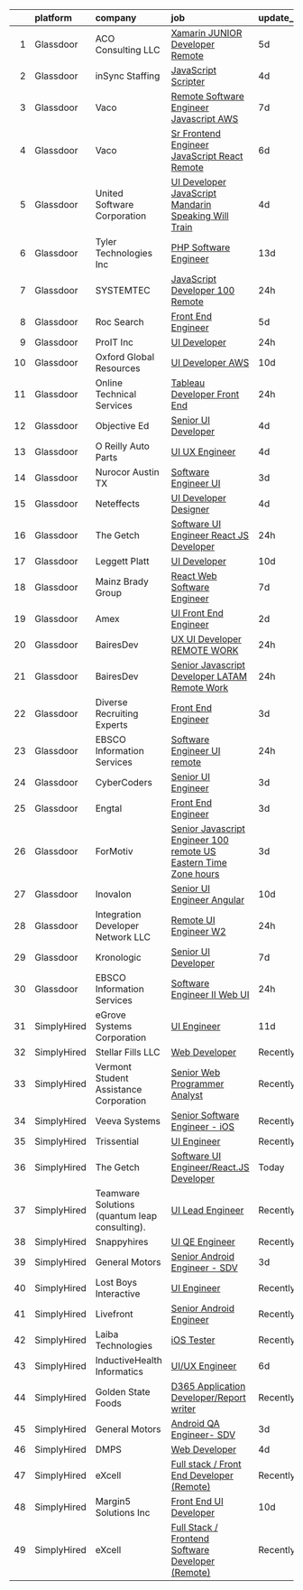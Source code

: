 

|    | platform    | company                                       | job                                                                                                                                                                                                                                                                                                                                                                                                                                                                                                                                                                                                                                                                                                                                                                                                                                                                                                                                                                                                                                                                                                                                                                                                                                                                                                                                                                       | update_time   | location          |
|---:|:------------|:----------------------------------------------|:--------------------------------------------------------------------------------------------------------------------------------------------------------------------------------------------------------------------------------------------------------------------------------------------------------------------------------------------------------------------------------------------------------------------------------------------------------------------------------------------------------------------------------------------------------------------------------------------------------------------------------------------------------------------------------------------------------------------------------------------------------------------------------------------------------------------------------------------------------------------------------------------------------------------------------------------------------------------------------------------------------------------------------------------------------------------------------------------------------------------------------------------------------------------------------------------------------------------------------------------------------------------------------------------------------------------------------------------------------------------------|:--------------|:------------------|
|  1 | Glassdoor   | ACO Consulting LLC                            | [Xamarin JUNIOR Developer  Remote ](https://www.glassdoor.com/partner/jobListing.htm?pos=120&ao=1110586&s=58&guid=000001825d566e99bed6f11f5f42288b&src=GD_JOB_AD&t=SR&vt=w&ea=1&cs=1_6ae5d4a9&cb=1659423322137&jobListingId=1008033362426&cpc=7F6F94E2229B3AB5&jrtk=3-0-1g9elcrlqkhpi801-1g9elcrm9im8o800-8a1568af49bfcbda--6NYlbfkN0CnvnrZV6i1JGX1yqycrBVKxG_QbmFGo1hJvaAPDrdCVUf_MFWax3wvHU4bHp377rMnTDdexITGW0MPgMUSsTr1EHwvVnY0dKeQ9u1j9vZOYguICRk_2firwp4L6rykUh1vVQDcYxU7ZWTmYTVLwyNUmb5t54h2PPpTXsRcSo6On_K-PhnAfew2VEPw4pzzA42qfL0z0VMuRhzjh7A0RZB34XYJC6tABZZxku1tdZ0DCw0i4Ug1HZWzHx68Ia7CzeBUWrZD10ytmHwPvEyDXlL7e7ntzyyNpygK7qA_Zk2xDFtyRt3x-jWGGPcaHJvNpH6AlHbDqTXeGg7fx1_E0HWFy2pj3X4bdL-jkslPP_BO08yj00t_UpBUCETHYV1lpizIsc448-mNRbLwf7W34Bi2GpmZjpHmF4740btZAzy88CIB_L5pdSZPncxzWq6zNLa78EK5cYVvGHWfZ0J0N_zls3ewoF4w5Y3QZiExz0IhOjo6KnM-wCXLqG7yKRjpFazYhLv5Jp_g5A%3D%3D)                                                                                                                                                                                                                                                                                                                                                                                                                                                                                  | 5d            | Remote            |
|  2 | Glassdoor   | inSync Staffing                               | [JavaScript Scripter](https://www.glassdoor.com/partner/jobListing.htm?pos=117&ao=1110586&s=58&guid=000001825d566e99bed6f11f5f42288b&src=GD_JOB_AD&t=SR&vt=w&ea=1&cs=1_2a0d01b4&cb=1659423322137&jobListingId=1008035598602&cpc=654405A9B1E0A9F5&jrtk=3-0-1g9elcrlqkhpi801-1g9elcrm9im8o800-30d1309a88d3b176--6NYlbfkN0DkPptDrJXidHbiX_cAZqY1TBO6BcohTQUDFYyXRozAXCnWqtX7QyrzcYv9EndguHUN-hl8dOelxrZh7Mc8gch4JI35OAMyreaieedBFp2pXjyabkwBQlaVBaBkp46DxYurJK47xv8LlqiVjgmf4YdYz85IaVtKpSYtJQavYbO4f6tBFeHU_T1VGdSBhHjBLJSfB2hfFbG3ZUjBDK27gEQLXwh3Fm-kuAwnsdOCIaHrseHL23K5qBExKsqiHxopfrKMHH1R6DNKkUjLda6tGWKsXg_CIiXIzl8dtXUFtXmgE0WbFiB35Mreo3Em5taGx8otOM3MywixRLVJdRU6fpQk9-gQ7Hf2_RnVM3-fpxNfWhIBDguuaLF8f6wRMO5xV9tPdIVvODTEIrUFmzgoKtMyBt6ZHI3Pgiwos9_sRWximW7m1NntAtXt5XRJR2nkMEN22qw0h7kFbez-vX2m6_Rhs3Jcyo1AF-kF23r0ignCADUuvCyijqvnM9pM97HF-V_-FZUynGNhDw%3D%3D)                                                                                                                                                                                                                                                                                                                                                                                                                                                                                                | 4d            | Remote            |
|  3 | Glassdoor   | Vaco                                          | [Remote Software Engineer  Javascript AWS ](https://www.glassdoor.com/partner/jobListing.htm?pos=124&ao=1110586&s=58&guid=000001825d566e99bed6f11f5f42288b&src=GD_JOB_AD&t=SR&vt=w&ea=1&cs=1_2d842714&cb=1659423322137&jobListingId=1008028528861&cpc=8795CF9063CD573D&jrtk=3-0-1g9elcrlqkhpi801-1g9elcrm9im8o800-107f7582030e0e86--6NYlbfkN0D_sybMACCpf9B-677oK5j6rPldVB6BlrVvFjO_o-GJZbzuF-qh4PxErFUqfUsv_6t4lPp4VVI_YH_qhjg43HrJhS_D6h65t_YbVkFq6yyKHIuSt62H-jCRNPKIUYA_jx-xEQkO9MX3oETPlvoqAN8fbZTueo1CZyK6uu-uEI634VWdVHtjjJ8LwHoDEBX6vq8Pt8dnNTzk5yHjHAidsIKsSf3DBclaJfQde-RIkblAu15ROueFp1VspYqeO222m2h2tocAc1n44quy5t75Ab554HZnvbc0B08Uxb4-6AR2FxrgNG2xB8dvW2JKhzlHA6wDk-hSNUWeSmwx1gjKfZ7ooaT_S9WAt4cshUNpdajUmdh-rn6Cd4qCgu5uXxJlsG-NIGc3nkafVJFDmkFhj9AXuHVYZ5K4DpgjkT-eTUUqvH6ZRZmrJMR2qahDB7XthS7PABKToqqgPWHYrhwrFHQvJ6vjqK408hK-RZROfGD5dJwb0zfvLjBQZ9YPnPmBSOPHfGRCLz9c82AMWNJn6wIS)                                                                                                                                                                                                                                                                                                                                                                                                                                                                      | 7d            | Remote            |
|  4 | Glassdoor   | Vaco                                          | [Sr Frontend Engineer  JavaScript React    Remote](https://www.glassdoor.com/partner/jobListing.htm?pos=122&ao=1110586&s=58&guid=000001825d566e99bed6f11f5f42288b&src=GD_JOB_AD&t=SR&vt=w&ea=1&cs=1_1ccf844c&cb=1659423322137&jobListingId=1008031194896&cpc=8795CF9063CD573D&jrtk=3-0-1g9elcrlqkhpi801-1g9elcrm9im8o800-0ac1d095036e0c2f--6NYlbfkN0D_sybMACCpf9B-677oK5j6rPldVB6BlrVvFjO_o-GJZbzuF-qh4PxErFUqfUsv_6tHpaGAjNec2kykbAi7NuC3xsFkOAoxg72hdh_QcjksI1d5EhjzP8hV6H2vu7d3MYXK5QZN9jWKdod6VRSNLU7kLlQ4pSg54IygaAmIJY6XzlQZAoUTztX7aWc0__hy0m4TYXudxLmirphSzeItTA_MQ2E9DOLqUOQlZDz2KfxV11QpONU2DYX__jkGBtV68LiXfPmYK7zHfXlxsLDcGCtiQWpT1gu-eSTq5oWMDxEZ-hOPu_sEnAD9UIrQTfhP6I3yyH7KMbIe4ZQjnSE7fLqYxs3yONj1m2gMoUX3jmLkkP1NqhICUP34XGfHEf_iRbVDJsKjRP-gd7YHgiGL7_IItipCAd4MmC_AlaAnwXveL4rLo08nnBQG_R51l9o2HpcSVejRSfMCcsC-Oj4YFrmz7CKGRjLafTJYltWOeiOO6SgHRYxZbsq7om1V6qavkom8t3EpLydTAJxLnmy_l3g9XtjzSSFhqu-VBFpX9s7wEQ%3D%3D)                                                                                                                                                                                                                                                                                                                                                                                                                                   | 6d            | Remote            |
|  5 | Glassdoor   | United Software Corporation                   | [UI Developer  JavaScript   Mandarin Speaking   Will Train ](https://www.glassdoor.com/partner/jobListing.htm?pos=112&ao=1110586&s=58&guid=000001825d566e99bed6f11f5f42288b&src=GD_JOB_AD&t=SR&vt=w&ea=1&cs=1_7871cdcf&cb=1659423322136&jobListingId=1008035146537&cpc=87A0A889578C8297&jrtk=3-0-1g9elcrlqkhpi801-1g9elcrm9im8o800-99db2aa727bdcc63--6NYlbfkN0DKrHYJNJhjWhMp6diDIkkZDE7h912iIbiYHfcOpPgVEXqg5pq7wNJzCv-9F9DivWjjC4XwiE5yU3Fhu9WqRJk-WDIB0OJ4ec0acbfa2TBGqZzashts67_IR9zdDjBeNPBWIZyFhwIsTtiIOQ4inYWXYxGc0QnBcjgaHYF4dNq2cKCKkvPBzIoWnk8BXdV6GVX9T8my2VvTt8mHDJaGrwthh9TnAyowKGwPeRDPHnV1sYoCHhI0qrd4K0IDFxEfVsUv5-pwu6mWvVj_-dE5EQn3K5XMjhMBZohKaQKOKDoOI_ktl4OrFjkNdTVrnu6PJCpboWGgEYhy_-fAMKl7pm-o39rK85pRoGihHhcXppnSqtkOCXSYQu4DlmuJvsL4ZDr7zws-8fXWbwRtB2_GfPezLccAddzGOBPPi8HJ3wah90a4iESNDyqlvahuNtZYsixJpC0bhvklmZUuETHxvOZFQ6xzNnp3qjIC6CSj1imLTTgWFqZrb0RU_aLBXmoo0ccCTd8inOmvTxTLzrbuQ4cEFpNN1CsaQNDMTiIT7e8ISWQhRcHAQ-mP)                                                                                                                                                                                                                                                                                                                                                                                                                     | 4d            | San Francisco, CA |
|  6 | Glassdoor   | Tyler Technologies  Inc                       | [PHP Software Engineer](https://www.glassdoor.com/partner/jobListing.htm?pos=111&ao=1110586&s=58&guid=000001825d566e99bed6f11f5f42288b&src=GD_JOB_AD&t=SR&vt=w&cs=1_1c16a858&cb=1659423322136&jobListingId=1008015183697&cpc=B076152010A3B66C&jrtk=3-0-1g9elcrlqkhpi801-1g9elcrm9im8o800-a86444fc347fdccb--6NYlbfkN0CeE3Wp1M-8tH35RiH3f1Z9bIMggqs9mWwktycFHRXbIf7vsqZ4_y01ylFrHTYta8MJdbhBnWI4z1QANIHVbS2zlSavcoDcNBZibE4RYrmOR1Spy219cBCRVjZGIq4GYm2LylEq8EzvvIqP3Djg02py-kMzpGWWW4dP7AzOLMtzUo7sTEw0hFnwMcfqDyCX90oEf9kzzOKv3obxzlKhORIDJjneEQFCBww4ppyoGBYFXpxJWqjUmlw88TbHIztTQ4Hl7UaIo40A4eCZ9FG_gLS56KDG8Jrv7VHX287ai_bKdfq529B4gnNZW13WjDtIL7GMPNpkS6nUlFocIqtXkcuYtZkxspm3svnIy_j7y0t4FSVRC_5gQUJMeVdMxDdyd-vC8PlVisw1QNABcrBQ4-p-lm4dfqu7dqdP7NWJl-GnzOkR82nciAdFNzdxq7izA-bpL5YBEwh0ydZtFI4LuLz6J5T_1amRU2kGwpQ1cuA4mN7Pr8UTaYRWjtwSYuJ27GCO9utbL9Xiut_CR1RWf5-OMAybl3xrR8gsHOsCrVAQ_g%3D%3D)                                                                                                                                                                                                                                                                                                                                                                                                                                                                   | 13d           | Nashville, TN     |
|  7 | Glassdoor   | SYSTEMTEC                                     | [JavaScript Developer   100  Remote](https://www.glassdoor.com/partner/jobListing.htm?pos=108&ao=1110586&s=58&guid=000001825d566e99bed6f11f5f42288b&src=GD_JOB_AD&t=SR&vt=w&ea=1&cs=1_e9411d10&cb=1659423322135&jobListingId=1008044749689&cpc=D2F1DE17EE1F43B9&jrtk=3-0-1g9elcrlqkhpi801-1g9elcrm9im8o800-841976aaf83dfd9c--6NYlbfkN0CNeHUGD7Ue-b3jekiDNDEjo8IY_lj4hSgB0hvmEtWZMBpDCaCGlbtOmcLf53Zw-H1kpNslcnsOMrCBnS-kLnxrOCpymfT-rYUtR4qU4HnLE5Ckz6yv1p-gqhmkPnJa6frhvb9VZZseSfTkMRirayf7feGAyYJ7P2uBEDhJ7blwRxraDM95SrAfMjsUeJoh0aHo0TPwt_pCF7_1jXhqho_8gMypWK8e20Wg-3jCl4xjYAAwfzKXgD7pTjheNexKwZtPrReebKiVzGbT6WQ-KE0Fg0duFyKtZkcy_p3Le9Ze633coyymniNaCwuDHtr8VsX4fl0PTALmycgDN4P6Xcnn3F9Q_zwCzM3zC3XDHBtYlobGrRMkgz2A0bXd3NyFDGabGqMRV8LZHOrIIG5UasCvt7YOpjfETXSsmOJaHPA_F4j1N27aZIx-3JSCLVKp9odP35cJnkbpr2_LNk6R09UXT3clq0QkLu5-HwlM1P0iGClff5dOeOQLX8O4d00IIghuA3vSrMon8A%3D%3D)                                                                                                                                                                                                                                                                                                                                                                                                                                                                                 | 24h           | Remote            |
|  8 | Glassdoor   | Roc Search                                    | [Front End Engineer](https://www.glassdoor.com/partner/jobListing.htm?pos=121&ao=1110586&s=58&guid=000001825d566e99bed6f11f5f42288b&src=GD_JOB_AD&t=SR&vt=w&ea=1&cs=1_730489d7&cb=1659423322137&jobListingId=1008033117114&cpc=8795CF9063CD573D&jrtk=3-0-1g9elcrlqkhpi801-1g9elcrm9im8o800-7db2970c1792aec8--6NYlbfkN0CMHfdvImXyhvk82aHanYmk_omNMXOkHedsHncAw9pogZQ8McdVG3ZgtV6D129IFYgaq20rcdNXn6lh-KxzMKvy8SFlHb_NNGG5idECUontF4KpIBK5a8B6o3MZwBn1d15_t18JjYvj_po9-1MP8UN9a9hK56rm4CzR5uYZYIMwRsT7rh433KoECj1navaMLdk4kQ5S9aIPtIT92s05dXg81pBvLR2HxyefGrLUkGOYuQkTtVdniB2V4TXCOc9J81OOZPY07Wuuo7lm5B6mAqiIr0VSXoGKJL04nTQjkopGMogl8T3utRlEkRcFtpt5aR69o7-P3oLC3Qdk8Gtgu7Zzg3bH4wSW-D9Mn8aLcMgj0W3w61gxVNpqVy4fjdPJ_TY3iujGYQahqdVymOpuxeXGFdZK01Qo866u567jYJ83ngINWIbMDS47RDm6Wxfswhx3q9Vq5XVaWXT91qum1Fqv_V3gFh-O5gDmN0HiMgXTJhd9JZXI5Vno1zNGeYUxZWE%3D)                                                                                                                                                                                                                                                                                                                                                                                                                                                                                                               | 5d            | Remote            |
|  9 | Glassdoor   | ProIT Inc                                     | [UI Developer](https://www.glassdoor.com/partner/jobListing.htm?pos=116&ao=1110586&s=58&guid=000001825d566e99bed6f11f5f42288b&src=GD_JOB_AD&t=SR&vt=w&ea=1&cs=1_b3fde1c0&cb=1659423322137&jobListingId=1008044167513&cpc=654405A9B1E0A9F5&jrtk=3-0-1g9elcrlqkhpi801-1g9elcrm9im8o800-96af040ae4f08d7e--6NYlbfkN0Dvvu0k5orVndX-pVX5gIAbfUD850mwj9cGy3MpbCSoBF1xFN5CVVdw9ptRQJVgDZThDJW6pmsZ7uouVAGoxwdbGy7uhJVTOh-ya6BjGltxEQDzfMomvjWYWf4WfEtyub8EXu1kBPlLENVveErNp8qR7zOz6V9shsYyAOpJvrxTjse0xhLhsz8MHoUEmXY5xsP8SLBQ-xTF86vnXJO1ZUi-h8b2bKPNOfXkNg1wIOLaRQ61Xnux3PZcpay0_J_XQDffxGR81tLM2HRIcMDyem2ZIDBpaMYgKXEA1gbADKhOx5tRSjHWpliS0IQRl9CbvuOXpCHTz-N2CNLKr_lZrOvWwZphFjU279P81H0dTlIGpVUEpjNgy44Gz_F1umvmphl_mdggyovMIuTzc8VxgUYO2G7sHBQj-dyQ-cYkWTfc5ppPLmVCmon5Vf-25YN6yX42GD4VMl08-laRuO10kEPKSs0MNyyfG9lhR6KfUSu0rLSy9ss9tDGi8uBw8z31TSwfE0Cn4EsKpw%3D%3D)                                                                                                                                                                                                                                                                                                                                                                                                                                                                                                       | 24h           | Cleveland, OH     |
| 10 | Glassdoor   | Oxford Global Resources                       | [UI Developer  AWS ](https://www.glassdoor.com/partner/jobListing.htm?pos=113&ao=1110586&s=58&guid=000001825d566e99bed6f11f5f42288b&src=GD_JOB_AD&t=SR&vt=w&ea=1&cs=1_6603cd10&cb=1659423322136&jobListingId=1008023327023&cpc=6FC5BA77C9A4CD78&jrtk=3-0-1g9elcrlqkhpi801-1g9elcrm9im8o800-0d828508f480c939--6NYlbfkN0D38dVY1HiwVlRJ2sgHwoll4iKvb8KzfDOOcqRKKsqQYBdEVI9w2agCyPdJw2s4TQrHJi1On-z-ykVdSMJp0RFVHACCgKqXfLy1wh4vWJT-_8AIjuadArSKSPaed4DJb-Lwd9DPXBr5YKT1qdWpDc-rkFzNyaJtuQcjDnkPzqwnj_AM6jfEob-OibUslNSpp5mSy4cQV5z5erBs10sP96h09pGN1mZ-dte0m5KLJTsYDLrMTSGXXGIp5O6K_vpWYWVl_DreySdReehjdSvOELRsdmobIS42ZnjesX72v8SDPpe1AV56Ihb5LPuCUcB77pbvplPJ7H0m6lBikt8uf_E4k_IjsOdrqpjidZD6CqOWoGvdW6ImmgWqT9Kpxh2X9u6IBHcMDK_ofCLp22UfFKyYXnn6vJ-Blshd_srGmi3j_h1N7wEkeICpFI9QfVe2NGApDd3XZT8egxdE292fi_KN5IzWRiy7cskXAzf_M9f4WExBQKpssA3hgZO7AxozHUI%3D)                                                                                                                                                                                                                                                                                                                                                                                                                                                                                                               | 10d           | Remote            |
| 11 | Glassdoor   | Online Technical Services                     | [Tableau Developer   Front End](https://www.glassdoor.com/partner/jobListing.htm?pos=119&ao=1110586&s=58&guid=000001825d566e99bed6f11f5f42288b&src=GD_JOB_AD&t=SR&vt=w&ea=1&cs=1_761228b9&cb=1659423322137&jobListingId=1008044795028&cpc=7F6F94E2229B3AB5&jrtk=3-0-1g9elcrlqkhpi801-1g9elcrm9im8o800-b04bad3134f5d92a--6NYlbfkN0CO3lo8tTSczNz5vS4BPhUQq5cXCmywFqjKhWVhQ5Cs0rpojEv2EMPlRio45zKQYrq_mWgkj1i_Jy4BOE_4Njd20_nOqGs889rJ5Pia3TXV1CTlAjHzDFEn8GuT4mhLzTOR3eFhVu36UOqLrf8hkaO-ispGajjKIfRt0juqcWh84SKt357LmNeH7GH8EmMI2obaw7w2RmhVoN5aovPu2Z6jOysrJgURRjWsqd-gMhoUW_aNBahrNoqGHUrB8M4qVI_3eOHMFMQiMCaNY3JsXwvUeqBLbX0v1d5ofJfwFbW_sowL0v8vAFBQLvVqlAIawLW5HsoGjdGtmfR6Amgy_5JUA-QYVx8oJCCh3nLwuzLe0j2lTb8Tv6Fj7nM_SEyM2NXu04KWJaPafK2Xj-AhYNtuF1g8rA6d5iuo5EexVz1JUqR4rbNunALibMzE4RxxbETW3GPEsqj1jXzXz4nTtPAlJM5zvm_ZZgHIhnOO47YhOWOHArGZuzbac311kOuJ0OXanyGh_p8S1A%3D%3D)                                                                                                                                                                                                                                                                                                                                                                                                                                                                                      | 24h           | Union City, CA    |
| 12 | Glassdoor   | Objective Ed                                  | [Senior UI Developer](https://www.glassdoor.com/partner/jobListing.htm?pos=106&ao=1110586&s=58&guid=000001825d566e99bed6f11f5f42288b&src=GD_JOB_AD&t=SR&vt=w&ea=1&cs=1_6d8663bc&cb=1659423322135&jobListingId=1008035561341&cpc=334ABAF5D42DC775&jrtk=3-0-1g9elcrlqkhpi801-1g9elcrm9im8o800-cb65b932bbf5ed28--6NYlbfkN0AXBj8bFyx3AxHsaESFnYy6Jn_Gl6fk4-ScA6Xd9bMEM37iv4si3nfw75_-dmfgMq5h325qvRPKLohiyLVA6HzaD-aOz7ACRAyMjnHYTGE5c8UIAhonRBs8QDrpQZyvfXvQLLfj9ymD5gnRIwIkPBTC-df54-IpvKxF3LWNrVs03yHe7ElUeI4Rd2ZUzdu_vFEgRdS1ujaA3ZQJvB05u1wZRuTjnVhUBbmjhDs-N4_BBlm_nMdwz-0cIz68D6HfoIIMjca5BysTeSAysbanyEyf0-oRR8a7SFdIEaI5GDwSmc8Hx-z0LnRAtjlovXToFTvxIyBFJGja7QlNPv6GTBeDrKBTLz2WeqVW-Gc7TetQjbc9n2fnjPJtmFAdx-c5X4yW8Cm2HllK2Aacwm5M0nQ6c1k1gADWs11CWZoo14lWBe7cAlFwAQLW7AagoVu3uBcPTZUBT7OxNcBw7S1kv8lrUYpm-NmN4RmP8WRkNo3uCb9oVRgkPmQ1YoiPoKrLcfU%3D)                                                                                                                                                                                                                                                                                                                                                                                                                                                                                                              | 4d            | Remote            |
| 13 | Glassdoor   | O Reilly Auto Parts                           | [UI UX Engineer](https://www.glassdoor.com/partner/jobListing.htm?pos=130&ao=1136043&s=58&guid=000001825d566e99bed6f11f5f42288b&src=GD_JOB_AD&t=SR&vt=w&cs=1_7b59e025&cb=1659423322137&jobListingId=1008035971670&jrtk=3-0-1g9elcrlqkhpi801-1g9elcrm9im8o800-2f93c3754b8840b2-)                                                                                                                                                                                                                                                                                                                                                                                                                                                                                                                                                                                                                                                                                                                                                                                                                                                                                                                                                                                                                                                                                           | 4d            | Springfield, MO   |
| 14 | Glassdoor   | Nurocor   Austin  TX                          | [Software Engineer   UI](https://www.glassdoor.com/partner/jobListing.htm?pos=102&ao=1110586&s=58&guid=000001825d566e99bed6f11f5f42288b&src=GD_JOB_AD&t=SR&vt=w&ea=1&cs=1_4f4d777b&cb=1659423322134&jobListingId=1008037760488&cpc=883DC43018083D9A&jrtk=3-0-1g9elcrlqkhpi801-1g9elcrm9im8o800-392ab37f6ec91e97--6NYlbfkN0AtlW_omU2Xx3W-19HQ_drmTKCWebiHnmA5lS5PDL5G8VZrnQuVcD_r12k4Ct5fvu2DqyUSfvPcl1gawt96ufimpiaFZrad5mSmJI5xcV25oVsHO_nmbKkUqMFnftqyaALer26F8kSbYtgNzFEO3jDC9i0hfJGT193wqc_oW1WILn_K_6yc90fZK8I1BiCRliqLSVks5fVnPk3Kvq0LlmP0FYB73g2yXnF5iOO1UESp1ZtxTD_XcF8bnEyh_WkciMrsI1IrQMsS-Ik1vHftPixmC4xzN6BfBJY3Pxu6_p35iCJcH_i__0lAjnwdDmHa3CMnT-XUgJ014sIr_SJsvKmMxAcChgrle1oIC5PpcXuONfSJb7VQmFcHfQFHymA7WJodjEYH-rp-q2ZEOjCGMAjMq90bmZRFCZObMHH40j8__EcAffkyRPgfhefuLLIHKlR5LMZrgSmWETTU3jnv4LIkWj7IKSt9pnmuPqDJyPjcgPzmjQZ_MaYq6nI7EWbyydqk_MOd9fRNWQ%3D%3D)                                                                                                                                                                                                                                                                                                                                                                                                                                                                                             | 3d            | Remote            |
| 15 | Glassdoor   | Neteffects                                    | [UI Developer Designer](https://www.glassdoor.com/partner/jobListing.htm?pos=115&ao=1110586&s=58&guid=000001825d566e99bed6f11f5f42288b&src=GD_JOB_AD&t=SR&vt=w&ea=1&cs=1_3476ce11&cb=1659423322136&jobListingId=1008035815652&cpc=654405A9B1E0A9F5&jrtk=3-0-1g9elcrlqkhpi801-1g9elcrm9im8o800-20f55369306aed9b--6NYlbfkN0DkPptDrJXidHbiX_cAZqY1TBO6BcohTQUDFYyXRozAXCnWqtX7QyrzcYv9EndguHV_IYNUs5ck1ZNkV2z6i7iiuV4OTGKyI1osLRjBbT2zRg4N75k-chFUjmQzO5tawvSTDDEFL-1qL0mLp-23FXEbeegyyD85pNTeJpus-BFdAfUuFZdR2HcO4ROzt9wEwVjQbO5jT8Vwvf7ajAH7iAuPOsIxFaW-HWN-aBJ3NhPASgL3k1tj5aq9AoCQe3lOWQHeFQfUE4rMAJBgyNQZqfEzLzRa_X0CvmUJ0IKcC_RdkDFwaLjay2t7hIfKyasiT6tx9C1bOATIk72y6yzlXhjyAgY-KDp_BAJaZ8CV-BQV12MXnXOZ8WPoXIGiRX86TUfLtoDTRQ6Fk0E8VXT7oG_VpYj-8IF3dYXmXZfHC0UNMS80AWFmZBexlSNNp3JrxPAaJuBmoTRmK5uVW55agHZwGg1T_sI3NKjZc80TvxL4gOKbIAPjsjLQCDKy3ro5y6rCwRMBySw7OA%3D%3D)                                                                                                                                                                                                                                                                                                                                                                                                                                                                                              | 4d            | Remote            |
| 16 | Glassdoor   | The Getch                                     | [Software UI Engineer React JS Developer](https://www.glassdoor.com/partner/jobListing.htm?pos=126&ao=1136043&s=58&guid=000001825d566e99bed6f11f5f42288b&src=GD_JOB_AD&t=SR&vt=w&ea=1&cs=1_008515d6&cb=1659423322137&jobListingId=1008044502052&jrtk=3-0-1g9elcrlqkhpi801-1g9elcrm9im8o800-bb2600abd0808037-)                                                                                                                                                                                                                                                                                                                                                                                                                                                                                                                                                                                                                                                                                                                                                                                                                                                                                                                                                                                                                                                             | 24h           | Remote            |
| 17 | Glassdoor   | Leggett   Platt                               | [UI Developer](https://www.glassdoor.com/partner/jobListing.htm?pos=129&ao=1136043&s=58&guid=000001825d566e99bed6f11f5f42288b&src=GD_JOB_AD&t=SR&vt=w&cs=1_c2cae5e1&cb=1659423322137&jobListingId=1008023905762&jrtk=3-0-1g9elcrlqkhpi801-1g9elcrm9im8o800-74fb0160846daa3e-)                                                                                                                                                                                                                                                                                                                                                                                                                                                                                                                                                                                                                                                                                                                                                                                                                                                                                                                                                                                                                                                                                             | 10d           | Remote            |
| 18 | Glassdoor   | Mainz Brady Group                             | [React Web Software Engineer](https://www.glassdoor.com/partner/jobListing.htm?pos=123&ao=1110586&s=58&guid=000001825d566e99bed6f11f5f42288b&src=GD_JOB_AD&t=SR&vt=w&ea=1&cs=1_7d12851f&cb=1659423322137&jobListingId=1008028006062&cpc=AC285F3A3ECA6BB0&jrtk=3-0-1g9elcrlqkhpi801-1g9elcrm9im8o800-3623cbd1002b7ac2--6NYlbfkN0AmBvT8mmb9xI3Fj7UxKkF4Cq8RZh4Va6i5lMeIN2RcgAy859lTEF7wL6pXGTyUwoQ5d0vE3lRGVyzmE9tTKpvVpayHpEbq1W96d6gnLooyPHt-mhZtdPc7XORWI4Nv9JZCH60MNFEjE5w9b2yY3QlcN_buGHjdcLsl-7sxMOOR9z_Xu2wyjWaIntRCtwg5g-SPP912cYjV3O-ljzg0tBeZrdVl13O6iBtm7UUaaTPjwLQ6riu3jZiKAjAPt3S4b-FpIWpPEoORx6_cHVVu2M8TcdgL6QCiNmidIHOO7uWfJV8xFkoCyPcnrTUTLcIR_cRkGBk42S1--gE9ULep4VG3S4zdGzFhTBtn2m1EIsLj2KhOjMHbf1OI0dVFjc4oGR9xNKK7cjYS3or_Qj6-shBSpP_TQLQWuBQHOeaNZts9erGL_JIKaKsRTXaNWyCI99ffx4oBZKFJmxAREkfkmIR6MclepwIi2kiIGpgaLF2zRtE5_oCQSDrb3QBMfuWT7PE%3D)                                                                                                                                                                                                                                                                                                                                                                                                                                                                                                      | 7d            | Remote            |
| 19 | Glassdoor   | Amex                                          | [UI Front End Engineer](https://www.glassdoor.com/partner/jobListing.htm?pos=127&ao=1136043&s=58&guid=000001825d566e99bed6f11f5f42288b&src=GD_JOB_AD&t=SR&vt=w&cs=1_5aa573ba&cb=1659423322137&jobListingId=1008039261677&jrtk=3-0-1g9elcrlqkhpi801-1g9elcrm9im8o800-d98a189a96b275fa-)                                                                                                                                                                                                                                                                                                                                                                                                                                                                                                                                                                                                                                                                                                                                                                                                                                                                                                                                                                                                                                                                                    | 2d            | New York, NY      |
| 20 | Glassdoor   | BairesDev                                     | [UX UI Developer   REMOTE WORK](https://www.glassdoor.com/partner/jobListing.htm?pos=107&ao=1110586&s=58&guid=000001825d566e99bed6f11f5f42288b&src=GD_JOB_AD&t=SR&vt=w&cs=1_9a154c64&cb=1659423322135&jobListingId=1008044250161&cpc=8795CF9063CD573D&jrtk=3-0-1g9elcrlqkhpi801-1g9elcrm9im8o800-5cd28fb1923bdcce--6NYlbfkN0BfEGkshao4EhrCCf7LYqKO8VNtf9vkQrewuI3DmTR_-G3zJxSBeo1ORWaJUaUR2cIFh6--aYXCpyL1PGs27zPd2oaooh4lmDNAPaF7RqrqJ2946V5F2vfYApF_Mj9PscxqD0hWk8Px_Xhw_6RRI73XYeUcKFPeHr0rG2fjsPTRMUJXNsKBCWYjRVVhnd2YAoY1hP8vmOzgim1DOTQXWBbAxKU2fwOoWEy380O_E9AiJSLvHZwcLRSKE_h5r3HWMKgl52buEwC_g2kZoQ083-KqhZ5GbOBQW1gCAGPbCq-Vk6h7FZBJho5BoD3Frrust24-7F1jn20rwg8VFOUj8jlGthq48dEI0dhi0LEgvEkmdcHKe8cn1Oc4eG5EipwuPCefslh8zotO60F7iABxsCpP5o5_WAYSLYYhr0NTtsLHhvAy_ZwcGiO4kX2YzcQtx33tpWcZBdifu1EXWnZlz64QgqLIlJPPy7Gv-eP6eJkwZR1XLr6Hij8z4ElUO2Hl-5Q8fFe8AVeTOTx23N7Ks5ltUjRk71BYnxJADYzdEp6OOJeLUpKaMYbbOLaMmXdjJeuqbmBYaZY-1fT9xvFDJXgX)                                                                                                                                                                                                                                                                                                                                                                                                                       | 24h           | Los Angeles, CA   |
| 21 | Glassdoor   | BairesDev                                     | [Senior Javascript Developer  LATAM    Remote Work](https://www.glassdoor.com/partner/jobListing.htm?pos=110&ao=1110586&s=58&guid=000001825d566e99bed6f11f5f42288b&src=GD_JOB_AD&t=SR&vt=w&cs=1_72d7fb5f&cb=1659423322135&jobListingId=1008044254737&cpc=8795CF9063CD573D&jrtk=3-0-1g9elcrlqkhpi801-1g9elcrm9im8o800-4e8a139b2a3fe21d--6NYlbfkN0BfEGkshao4EhrCCf7LYqKO8VNtf9vkQrewuI3DmTR_-G3zJxSBeo1O-SB_lpKRvkMouHs_ju3K15eftOsO4jFVoczhkjYo_T-SJ_wyoXH_nJc6Zzo400FQLJvBYdL2uPg4s8yv0k_YHyzhIi_cvopOYLtkqNxbK2DwcA9F3LjHIXJRA_yz6Gr4Cr0RGfcJl2dCw86EuVJ2d7nBgFCl1ZNrE_pEmi6PN6Tgawq13th0M-UhKU0s-GSN2pD7liBAMgnRJjV9sbE5tZOS7IQyDdTscXKo8gzTQwNsrvO2AvNlHIQKoP2cliR6FurUgIxx1sYdFuzYKYlHH9Q8P52Vo8mqAR9kjY0SgAU2DU5WK_KtcZiQCpFuRLbE-xYvEEuzq0VWeUjjF0l97XHavtJpNOXE3AAP-ZoRjZgM9GmzSTT18pYQemQ1t3qpD6ufHOnb4D50rrFbyZ4KKymIylPq5C5NtCst_RtICiCphveZILVV-DMskBPd74dCSjvJqjS8BR7HPRBNqZ-ZYtGN4MhqUc8yTU7cd4oscwKQamMqYfuRYd5AZe4MZQ3eyCbD2rP_Qq7pFQW9MijXBg4YnfqM61YR)                                                                                                                                                                                                                                                                                                                                                                                                   | 24h           | Los Angeles, CA   |
| 22 | Glassdoor   | Diverse Recruiting Experts                    | [Front End Engineer](https://www.glassdoor.com/partner/jobListing.htm?pos=118&ao=1110586&s=58&guid=000001825d566e99bed6f11f5f42288b&src=GD_JOB_AD&t=SR&vt=w&ea=1&cs=1_e67d8104&cb=1659423322137&jobListingId=1008037790448&cpc=C4A69CCDBB3B9599&jrtk=3-0-1g9elcrlqkhpi801-1g9elcrm9im8o800-321502f25050719c--6NYlbfkN0D1c9E_lxtBajamFj-lua9cc5U_SIG636rCDb_bf3WCXoxWsorxHqzMwcQ7fmk9Hi4Gg3hYpervi3ZAvSfEd_DRg1XmuuLI8LhQaH0qfys-H8Ax9BXRJrd-E8dLvtN1an1q80wgTENQiroAlvwRvohS47G4pFy_oaoTUwNNh75Qb4XPGdO_Lky90Dm4IQ1eFuIo6SjMVKDpa4GR3l40ZXB8L-KG83H9ceXoXtcjDRIAvyEE6TyiyMzXSFR8bbOEI1dF1NIxrZ_w9HhVkEAWzbNfD4QUuUSCfEGjq0dwavOMZIYIIGr4KKHdbx6BkcS1zaqprVi5l7iuZwOHqolioovvHHSA6Kc4WXsoI5Hhi7dXA26Em8cRvkPbV_muL5fn2sa9D1p0_ft1B7iC4JLFtl5kOXHSf0yWHr1o2U2pjeIRxpxKYKx_2fhDsEyUM4rTU6cX8lrU77iLHkY7IPF9BAJAc2R5tA_lzpI_hUDXkmMIE_aj905lkFKo)                                                                                                                                                                                                                                                                                                                                                                                                                                                                                                                             | 3d            | Remote            |
| 23 | Glassdoor   | EBSCO Information Services                    | [Software Engineer UI  remote ](https://www.glassdoor.com/partner/jobListing.htm?pos=101&ao=1110586&s=58&guid=000001825d566e99bed6f11f5f42288b&src=GD_JOB_AD&t=SR&vt=w&cs=1_912886aa&cb=1659423322134&jobListingId=1008044739598&cpc=9908D8D4413DBB8A&jrtk=3-0-1g9elcrlqkhpi801-1g9elcrm9im8o800-33d4512836de804f--6NYlbfkN0DdXnPqwYiIrEKJMiGtoBoRMY0gisMhtebYjuc8wwZJimMLxIRF2WCtIDarJLMGcyBUH_PRwp9LeCIjLPAg0RQbPLFwJS_kxjWgfjXZSHxPxtAHJzc5_Mro7q64CCD6UhAfZnf4tvOVTQEiVCPfkso0zeXvzZNqTHfGhltdjxue15wYJ7CQyYwmERXoGiv8E26OLovLB5jM9hbK0BK-Zat1Z4_7KqGTPglFVsTWyQeBxss39Og8TmM5PYtx_s2UlGxVs5oNwEl0O_hqaSkI8B-Hb3pcFPnt7k2RQq0BFW1EkISExj5RTa-ztR62QkIPGBRoh9rU1udvFEgnrr1fa8RimIia4wEyVxpLfScnB-U3WZNXptaxx7dt4aq7GHZhBZT0ts6lw3aaDW044fNqSgrG0xfoaaiFI8O53w5wbOLpGMzIB_4zhn0QBmvf_hJ6XzQvlCHRNRcn9_OIAO7_oLzZszUirQXVwO9O9V_umrc8MekMLmTM5Z_jpTFWMM4QlcBcCgoTqj2EeaYsK-AFzWSAwvhRaiamAHFlGN_4y9ZbIfjeSOYuOgEfUFXXlZpGZlmEHYasOdf7dSo1__5RltgG-ntDsFIqmI1F0p6SONoRZe9pbS89nYUrNFy9S5PA8P0%3D)                                                                                                                                                                                                                                                                                                                                                                         | 24h           | Massachusetts     |
| 24 | Glassdoor   | CyberCoders                                   | [Senior UI Engineer](https://www.glassdoor.com/partner/jobListing.htm?pos=125&ao=1110586&s=58&guid=000001825d566e99bed6f11f5f42288b&src=GD_JOB_AD&t=SR&vt=w&ea=1&cs=1_2ad801f6&cb=1659423322137&jobListingId=1008037474351&cpc=2CAED5C921A5F994&jrtk=3-0-1g9elcrlqkhpi801-1g9elcrm9im8o800-81b0e63df80b46aa--6NYlbfkN0CpFJQzrgRR8WqXWK1qKKEqALWJw739KlKqr2H-MSI4eoBlI4EFrmor2FYZMP3muM1fPlTw7TH7obK2AqERg0ypxN1ec_dId-si4liBCts41yd0H-cVH-vwIdKNJLSSnZlwOO-_YBdmQizxYZEeOwgTHQpTykahLgdAd9bRbhBwSRLKaqcBNK6JpX3_74cX9mNaXsTn4cb6cGOU5y4dTwOGQ6nO_mDsY1l9J95isOZIN350ztN6SUSqLoyzVz-OQKUoh8AutiofSjQaPZ9TglyCHGq8hO7xLXuTFuOwSrBDp5zSVOzFQwsMQMv8B88hOKkeya25ywXUWxowbQxHjW7mDomeUQbtvWKeGpGbmZXpPUFHGQrOOYJ4_A6fPUo6t8FphXt_0Pkq-aq7xPtmJCLzZ9PN79GI36eQ8qIY2SRcsixsNWM3zxy4KohiXpz478J2jAl5GvcK5Nq2pEFBY_wklKRYByQDS1c8ZuR7kqVLhuJs5Nfa0f75aXAey-gbXeXy7RBMcXcQ1LrcLQfbswklC9nofzxr9bNgjVAQVrq4CPVjTzdqq-2y3xX_Q4__rqi1eO7yTEF2kJXewH2zwg-ekaEl8UMs4St50MH_5rlVF5VmWYQ_ifWMGFH_oydbL3dk7ggBBMAwUHs7WrRZPRCx_PnQOsZlTq5_EPLvxrdl7UJX7PMJgVATQzUCHsstOwbjsOuO-bQophGXMbBf7GKAifGiJYoudn7cwZFLIKJRQoO_-zeyoB_uinMYHTI19oHPTG6HWZj4igfdgeBTxRv57BOb9lcJJhdNLehcMXVupt223JgQWJy5tJJ6gYiEWSWH9Pl8piJBXw0BKYk3mTuaExjqubilDTZ9zrXMPjTAzFf-lPa4M1eGNlz9cboW9wmwriZYmi-TxnNcgMiZ6YPCm-ncG7IE8mG67QYD7OL8h13q5mqGNRE9WEqQB1aO18oggzAckYX8-ic3p0IdDCK3KIcD9jYwJXRHOnS_cnNExQ%3D%3D) | 3d            | Miami, FL         |
| 25 | Glassdoor   | Engtal                                        | [Front End Engineer](https://www.glassdoor.com/partner/jobListing.htm?pos=114&ao=1110586&s=58&guid=000001825d566e99bed6f11f5f42288b&src=GD_JOB_AD&t=SR&vt=w&ea=1&cs=1_6ce22775&cb=1659423322136&jobListingId=1008038786578&cpc=3BA4CE39D5B5DEF5&jrtk=3-0-1g9elcrlqkhpi801-1g9elcrm9im8o800-df10151388fd4270--6NYlbfkN0B7Z8t6fEMDh_BTkcJVPNJicKvZQEBTy5HSwyHa20ewqmyfWNXjNsfvmtdqiCQm-EwnKbsgnnOciHwr2aA1G6tQWbH05k70ffhbrZX7Zsdo6hW9g6LVLcwVTv0ecsoSyi7gwBWXc0qvrxsr5Z7QEmWxGtcZWXP_9-Tub1D9-nJXSXM9rr52cRO--wy0HU51ry8Ym_WsqmVP6DAEZ6ZW4jLQlLYhYmCHG_JOUn_3d8eo8zq9aMdNKQ1R7Sj_3BPaqS-mChGvD6UPkWWSDSMA7jsSkg_vHR0T--zSz7F7YGyXDdF1UH6Dtx2obH588KqAGsmVa5IpkMLPYQYMO4GzkGdLa6JK2nvacb5yEOosKErUQ9et96PS_VHlpPNUuORgLv4ocUwE3VHQbr9Y_7wjwuNEOZBvApsFqiWRiXuw3r9uV1tk8KKjfZPdXyYRcSmgKgPHSCtnZAGQVavsrS0eTwDcQWI-QCH26VUaq2mtilsmWXIdNeVxWuOAbCHLpeSev0o%3D)                                                                                                                                                                                                                                                                                                                                                                                                                                                                                                               | 3d            | Remote            |
| 26 | Glassdoor   | ForMotiv                                      | [Senior Javascript Engineer  100  remote  US Eastern Time Zone hours ](https://www.glassdoor.com/partner/jobListing.htm?pos=104&ao=1110586&s=58&guid=000001825d566e99bed6f11f5f42288b&src=GD_JOB_AD&t=SR&vt=w&ea=1&cs=1_444e1808&cb=1659423322135&jobListingId=1008037622033&cpc=CA5E2B5B7F82281C&jrtk=3-0-1g9elcrlqkhpi801-1g9elcrm9im8o800-39080e23a33403cb--6NYlbfkN0BOnzwAzJRfy8PDSXOFwRl8pSKmuQ3rORAcyN8wJG4A11OYMwVPf_EBT0jydbwaHb9FxQBbLNxOAEIBo6OfVGuV2rPCQ6kyK2hQuG4l-P-Sno6zDqX77mADNqFaKjJn_ovTUbDOI1W9h6pB61l-jlK4qWHcS7v0j75vzn0l0j2CIF8EgQjJeHGB0XCP6hsRZbDYWjpgGmkP8Gp8Qyxc_UZvKIKBY14xnxLQMNmOzNukioj16oA6p3z_idDFwuYxZEkZmYC0E9Hqy2ExfOwefzD-9ljyC78UL47i-bhOK6Pk0npugkX3nuVfrwLBc5Dj6i3x1gYEGLkxoCSYJ0lEO0yBc9m0fyRdvS7bDYI_S_GTI_uF52mLIjnSDvOsYNgTPlkXXj0mefZwRjvTppmLfejtAyFR77kkHFZCkQ1oyHt977tNnL6LnwTrGa_xMBvs-ZqTTBibTAwey38tT8-OOMq07xfpZJAl4hpskmFXmSvcIXGK2Ng8MWh9kcSHb4n1Mn1n-uo94qx0ZA%3D%3D)                                                                                                                                                                                                                                                                                                                                                                                                                                               | 3d            | Remote            |
| 27 | Glassdoor   | Inovalon                                      | [Senior UI Engineer  Angular ](https://www.glassdoor.com/partner/jobListing.htm?pos=109&ao=1110586&s=58&guid=000001825d566e99bed6f11f5f42288b&src=GD_JOB_AD&t=SR&vt=w&ea=1&cs=1_e75eff69&cb=1659423322136&jobListingId=1008023536583&cpc=56C4EA4A1A191A49&jrtk=3-0-1g9elcrlqkhpi801-1g9elcrm9im8o800-d1f6d6f227abb413--6NYlbfkN0CIjWpXJ088CnaNPA5ryed57scRotG6GJGTmtz3oHybueGMWJWokKh6_0uZKd4MIkG-WsahxsipohiRROrzVkWoaxIDQNalNMKJgjb1njPpdwVWt3XmAqXiI1UIlot8Bc8qmhinE2azl4HBUkbUEQwAUPw3gWWFmZEGFRobaqU4ul8v_2_87zX1ADS_TtRjJzoxteP6z9NvrYg5v046twRE90HGKIxd3iW9f6svvpE4PBY0gX6BOxnSUJZ2mp8FjlRBS2zuxCJ1gZtm_9tt4UIxxZlYUhgHPb8jkYJR9zXMyOacJ9dVJ7A_jE43CzFkR5E3R4R_luAqKSlRXgxISC6ZhwBx-DKhVFTx9-jpKY-cwUlMKAi_fAzx24vW9jjOEhbLANLmNJqq9DIYM-XQZ6MwEHMygDDNFJlzm2jxgfZS57N0mclPMvIJn_1LmCG_KtXuSf1KVZ-nTTcrb8rnVr6b2shmABxl2zJVxw_RlNfFIL6hxqSYA1mV_C57KPCusFtr8Io2yHZXwGMTxGnOoBAi)                                                                                                                                                                                                                                                                                                                                                                                                                                                                                   | 10d           | Remote            |
| 28 | Glassdoor   | Integration Developer Network LLC             | [Remote UI Engineer W2 ](https://www.glassdoor.com/partner/jobListing.htm?pos=128&ao=1136043&s=58&guid=000001825d566e99bed6f11f5f42288b&src=GD_JOB_AD&t=SR&vt=w&ea=1&cs=1_902b744b&cb=1659423322137&jobListingId=1008044597918&jrtk=3-0-1g9elcrlqkhpi801-1g9elcrm9im8o800-0b070d1301c92261-)                                                                                                                                                                                                                                                                                                                                                                                                                                                                                                                                                                                                                                                                                                                                                                                                                                                                                                                                                                                                                                                                              | 24h           | Remote            |
| 29 | Glassdoor   | Kronologic                                    | [Senior UI Developer](https://www.glassdoor.com/partner/jobListing.htm?pos=103&ao=1110586&s=58&guid=000001825d566e99bed6f11f5f42288b&src=GD_JOB_AD&t=SR&vt=w&ea=1&cs=1_68fa8655&cb=1659423322135&jobListingId=1008028581740&cpc=CAF32EB92433BC76&jrtk=3-0-1g9elcrlqkhpi801-1g9elcrm9im8o800-1e24a7a3f0bdbab5--6NYlbfkN0CXEglUD0u-VhXktgQN4usDMCM8iGQKWbysSPq1pA8oCLVjbXlFZW1dleHVfxx5ilBbIbMWXyFCO8qEIg5kF_cxnPNbaKVUiD4PuoTCAHgwfGszFW6_Yaw-MR-_p4cjDTnFH61syHmBgrlUmZY8XpLICqzD9giWinB4TN3l8vLeyaPYroYLcNTU1s6yEipKIprRhj2WxzmFGz6WJgCQmjOwUdEuX593W-MQYH_tkM1kTZretm--Ap3LKliCLTO_j_k_gNy84gnF5CarkeJwElqZAXdBLNDwq5rVQD8j0paA0zw2TrA1Kg0cvtPf7tll5wieYK7i-InBAbTJ8jWILkc6ww4zqdCarB5CFU-g0OaoxSVaz1dHfstiIR--HxqI3HXNVH17Xw-IdMCOYBzzpiM0gO8ejGcfL6WJkuuok5vlQZBT0gAK06Pt6byZ1kci60mOY6lN_6Xt-xVClfvGRKkxpH9E_qKg8LDkEaXl0PVhZSe0yjy5fnIRV9gabZvDC-o%3D)                                                                                                                                                                                                                                                                                                                                                                                                                                                                                                              | 7d            | Austin, TX        |
| 30 | Glassdoor   | EBSCO Information Services                    | [Software Engineer II  Web UI](https://www.glassdoor.com/partner/jobListing.htm?pos=105&ao=1110586&s=58&guid=000001825d566e99bed6f11f5f42288b&src=GD_JOB_AD&t=SR&vt=w&cs=1_49360426&cb=1659423322134&jobListingId=1008044739624&cpc=9908D8D4413DBB8A&jrtk=3-0-1g9elcrlqkhpi801-1g9elcrm9im8o800-3bf965d50987f0e8--6NYlbfkN0DdXnPqwYiIrEKJMiGtoBoRMY0gisMhtebYjuc8wwZJimMLxIRF2WCtIDarJLMGcyDYEhgN_r_eBy8VrEGlKQ-iVGE7mDZxHeRpEsY0i0732z2arTPMbh7SYheNYhwPSqzHhoY3fQrfFpQrIWFVIlwEuwyAnrFHyTUjk08kqXIEADsARlOai34dRSr29EYxoMKMk8zSnZ8Pqq5qQ6wo2clRPsyU1p4cksN2F2BGU4g9fHtXBiPJudVU1GmK2z01RB9FzufeX88gi6n0ysOwukvUq40C5ty3lngXgkBH4Hf8zTk_H6tX2AhvO1M5pTOwElK2HAwgomNLIFhvnLxmPXwU-xqMtp_EliMCZhjcZGgYlaG68ioZC53SMvqbbsuj8IjUJlyQvSfKkYUnSy2Rk8MWwy-OWGH_7dX5Mr1oOxYt19Kx5faqdQ-4PTs87u39CPXSGAQCUA3RmCJV1yH9zoiAr-JkUhI3eLowYUV7RC0_yHo0lQQfgwHNDHbsuT5ot0CXBpGGoCNNg2VYG_5GqJK6j0FnXXVhnz2wr1IYyCkQcHKhR5jpWo7EJ2UlwYWIEhprCZ-e1REKLgzu96raaI-3E_xlfT1rjws4-3w7LPoBnxC2uwiK1G0x)                                                                                                                                                                                                                                                                                                                                                                                        | 24h           | Massachusetts     |
| 31 | SimplyHired | eGrove Systems Corporation                    | [UI Engineer](https://www.simplyhired.com/job/7zuYlPuOxYd54K9kP-n9NthOx07swfqE-VfbPHb_ts9SGeA6AeZkfw?q=ui+engineer)                                                                                                                                                                                                                                                                                                                                                                                                                                                                                                                                                                                                                                                                                                                                                                                                                                                                                                                                                                                                                                                                                                                                                                                                                                                       | 11d           | Sunnyvale, CA     |
| 32 | SimplyHired | Stellar Fills LLC                             | [Web Developer](https://www.simplyhired.com/job/0cPabM01mUVjoUlb6Pi7FXwZeRVP43gkWuKQ3BQ6aILmqPMsLlNj3Q?q=ui+engineer)                                                                                                                                                                                                                                                                                                                                                                                                                                                                                                                                                                                                                                                                                                                                                                                                                                                                                                                                                                                                                                                                                                                                                                                                                                                     | Recently      | Remote            |
| 33 | SimplyHired | Vermont Student Assistance Corporation        | [Senior Web Programmer Analyst](https://www.simplyhired.com/job/aRY7G7DNr_iXNl_fJ9mJlmVtP-ddmneDe6Xk1N_eVGS_qsRwt6SISA?q=ui+engineer)                                                                                                                                                                                                                                                                                                                                                                                                                                                                                                                                                                                                                                                                                                                                                                                                                                                                                                                                                                                                                                                                                                                                                                                                                                     | Recently      | Montpelier, VT    |
| 34 | SimplyHired | Veeva Systems                                 | [Senior Software Engineer - iOS](https://www.simplyhired.com/job/W1XEBijmzO24KEIKTivhlcsL1i8DQKFB2SujhLMPQKrKdwe9XzMPVw?q=ui+engineer)                                                                                                                                                                                                                                                                                                                                                                                                                                                                                                                                                                                                                                                                                                                                                                                                                                                                                                                                                                                                                                                                                                                                                                                                                                    | Recently      | Pleasanton, CA    |
| 35 | SimplyHired | Trissential                                   | [UI Engineer](https://www.simplyhired.com/job/7ngntUFEiHTKYgqnWOvO6twuNE5vJKm5Q3VgIyNLaFQHUtVRHcnp9Q?q=ui+engineer)                                                                                                                                                                                                                                                                                                                                                                                                                                                                                                                                                                                                                                                                                                                                                                                                                                                                                                                                                                                                                                                                                                                                                                                                                                                       | Recently      | Rochester, MN     |
| 36 | SimplyHired | The Getch                                     | [Software UI Engineer/React.JS Developer](https://www.simplyhired.com/job/D5WB8oKQ8pH6UB9ZP5_psmOn_qP1D8wE7rS4o6zIYuKjBskBJYcnYQ?q=ui+engineer)                                                                                                                                                                                                                                                                                                                                                                                                                                                                                                                                                                                                                                                                                                                                                                                                                                                                                                                                                                                                                                                                                                                                                                                                                           | Today         | Remote            |
| 37 | SimplyHired | Teamware Solutions (quantum leap consulting). | [UI Lead Engineer](https://www.simplyhired.com/job/Pw7F4UG5dkYY6Gx-L9fhALDsKe-cGwaseGEyiQaQqmQRCwHXmaGK7Q?q=ui+engineer)                                                                                                                                                                                                                                                                                                                                                                                                                                                                                                                                                                                                                                                                                                                                                                                                                                                                                                                                                                                                                                                                                                                                                                                                                                                  | Recently      | New York, NY      |
| 38 | SimplyHired | Snappyhires                                   | [UI QE Engineer](https://www.simplyhired.com/job/V-Dqa9YLIFX0GQ1ok2qgbS7wWaPq37k4w4UZBHk_R0iEJEGT5ltrFQ?q=ui+engineer)                                                                                                                                                                                                                                                                                                                                                                                                                                                                                                                                                                                                                                                                                                                                                                                                                                                                                                                                                                                                                                                                                                                                                                                                                                                    | Recently      | Remote            |
| 39 | SimplyHired | General Motors                                | [Senior Android Engineer - SDV](https://www.simplyhired.com/job/t4tbmJbPtR8pXhLneJQRH_lFjm9X67bSe7s8GXyr7-1F6xKdv7ov-A?q=ui+engineer)                                                                                                                                                                                                                                                                                                                                                                                                                                                                                                                                                                                                                                                                                                                                                                                                                                                                                                                                                                                                                                                                                                                                                                                                                                     | 3d            | Warren, MI        |
| 40 | SimplyHired | Lost Boys Interactive                         | [UI Engineer](https://www.simplyhired.com/job/NQ2V3Jr94qMXHDiJpkIGmbHYZcwXkG_-lRbFAQIE8YmdzQzlI-hgcQ?q=ui+engineer)                                                                                                                                                                                                                                                                                                                                                                                                                                                                                                                                                                                                                                                                                                                                                                                                                                                                                                                                                                                                                                                                                                                                                                                                                                                       | Recently      | Remote            |
| 41 | SimplyHired | Livefront                                     | [Senior Android Engineer](https://www.simplyhired.com/job/GGVyAgw3pv4PFvKHhCtYhqdXeCe0mbTzB4BZAFQ70JAI3wp9enrU2A?q=ui+engineer)                                                                                                                                                                                                                                                                                                                                                                                                                                                                                                                                                                                                                                                                                                                                                                                                                                                                                                                                                                                                                                                                                                                                                                                                                                           | Recently      | Minneapolis, MN   |
| 42 | SimplyHired | Laiba Technologies                            | [iOS Tester](https://www.simplyhired.com/job/cy4ZgQizIv-eWpqo1Hj8BLAlA4oOF_4XgPcCzcIwXP85SUBwgi8zIQ?q=ui+engineer)                                                                                                                                                                                                                                                                                                                                                                                                                                                                                                                                                                                                                                                                                                                                                                                                                                                                                                                                                                                                                                                                                                                                                                                                                                                        | Recently      | Remote            |
| 43 | SimplyHired | InductiveHealth Informatics                   | [UI/UX Engineer](https://www.simplyhired.com/job/TZCRb2yx14b8gdXRIu69zAvhtX2BRMv6uTsy_X1bJhXcH95WbZzghg?q=ui+engineer)                                                                                                                                                                                                                                                                                                                                                                                                                                                                                                                                                                                                                                                                                                                                                                                                                                                                                                                                                                                                                                                                                                                                                                                                                                                    | 6d            | Atlanta, GA       |
| 44 | SimplyHired | Golden State Foods                            | [D365 Application Developer/Report writer](https://www.simplyhired.com/job/mTgn9Ifokwq-uRHpf2d4AjGk2C3OnR8YUbH8IH9Gi4u20_spN5vVSQ?q=ui+engineer)                                                                                                                                                                                                                                                                                                                                                                                                                                                                                                                                                                                                                                                                                                                                                                                                                                                                                                                                                                                                                                                                                                                                                                                                                          | Recently      | Irvine, CA        |
| 45 | SimplyHired | General Motors                                | [Android QA Engineer- SDV](https://www.simplyhired.com/job/J0DbisJMpqD7Jdq7HlzFo8Cj_fU8Be8iSq9JpvL1FL4W1KvMXTnZ1g?q=ui+engineer)                                                                                                                                                                                                                                                                                                                                                                                                                                                                                                                                                                                                                                                                                                                                                                                                                                                                                                                                                                                                                                                                                                                                                                                                                                          | 3d            | Sunnyvale, CA     |
| 46 | SimplyHired | DMPS                                          | [Web Developer](https://www.simplyhired.com/job/yLuMMOd2JzBl6AgC_kQvkdkECObsc1tG1YNOCBV3IDiasoENB568nQ?q=ui+engineer)                                                                                                                                                                                                                                                                                                                                                                                                                                                                                                                                                                                                                                                                                                                                                                                                                                                                                                                                                                                                                                                                                                                                                                                                                                                     | 4d            | Remote            |
| 47 | SimplyHired | eXcell                                        | [Full stack / Front End Developer (Remote)](https://www.simplyhired.com/job/V2UEJBafsWwbrluVyVC_gECpJeE8tnz8ZMdN7rPJcKpHfZ1-reRKMQ?q=ui+engineer)                                                                                                                                                                                                                                                                                                                                                                                                                                                                                                                                                                                                                                                                                                                                                                                                                                                                                                                                                                                                                                                                                                                                                                                                                         | Recently      | Louisville, KY    |
| 48 | SimplyHired | Margin5 Solutions Inc                         | [Front End UI Developer](https://www.simplyhired.com/job/0QE3OUKi79Y_MZ4bEGNZBeYnkMyQKkzv3YB_sEe_eFKbq5_ROysxqg?q=ui+engineer)                                                                                                                                                                                                                                                                                                                                                                                                                                                                                                                                                                                                                                                                                                                                                                                                                                                                                                                                                                                                                                                                                                                                                                                                                                            | 10d           | Remote            |
| 49 | SimplyHired | eXcell                                        | [Full Stack / Frontend Software Developer (Remote)](https://www.simplyhired.com/job/99siNBXRTu_GZcr9q6tprUfAPJIdYGsozXG2GvnovIkSScQaYbqrxQ?q=ui+engineer)                                                                                                                                                                                                                                                                                                                                                                                                                                                                                                                                                                                                                                                                                                                                                                                                                                                                                                                                                                                                                                                                                                                                                                                                                 | Recently      | Chicago, IL       |
